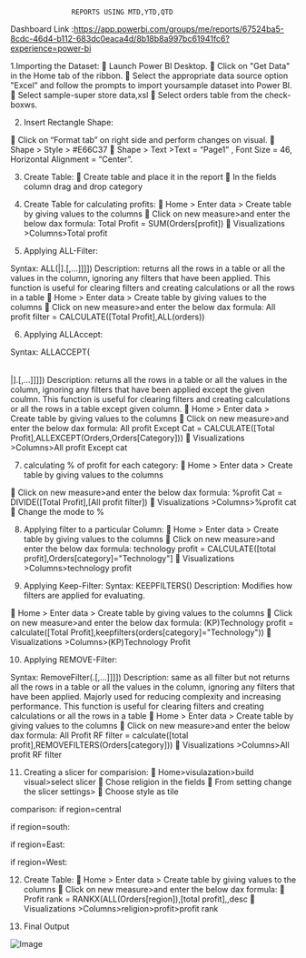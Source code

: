                    REPORTS USING MTD,YTD,QTD



Dashboard Link :https://app.powerbi.com/groups/me/reports/67524ba5-8cdc-46d4-b112-683dc0eaca4d/8b18b8a997bc61941fc6?experience=power-bi


1.Importing the Dataset:
	Launch Power BI Desktop.
	Click on "Get Data" in the Home tab of the ribbon.
	Select the appropriate data source option "Excel” and follow the prompts to import yoursample dataset into Power BI.
	Select sample-super store data,xsl
	Select orders table from the check-boxws.

2.	Insert Rectangle Shape:



	Click on “Format tab” on right side and perform changes on visual.
	Shape > Style > #E66C37
	Shape > Text >Text = “Page1” , Font Size = 46, Horizontal Alignment = “Center”.
 


3.	Create Table:
	Create table and place it in the report
	In the fields column drag and drop category

4.	Create Table for calculating profits:
	Home > Enter data > Create table by giving values to the columns
	Click on new measure>and enter the below dax formula:
Total Profit = SUM(Orders[profit])
	Visualizations >Columns>Total profit


5.	Applying ALL-Filter:

Syntax: ALL(<table>|<column>].<column>[,…]]]])
Description: returns all the rows in a table or all the values in the column, ignoring any filters that have been applied. This function is useful for clearing filters and creating calculations or all the rows in a table
	Home > Enter data > Create table by giving values to the columns
	Click on new measure>and enter the below dax formula:
All profit filter = CALCULATE([Total Profit],ALL(orders))
 


6.	Applying ALLAccept:

Syntax: ALLACCEPT(<table>|<column>].<column>[,…]]]])
Description: returns all the rows in a table or all the values in the column, ignoring any filters that have been applied except the given coulmn. This function is useful for clearing filters and creating calculations or all the rows in a table except given column.
	Home > Enter data > Create table by giving values to the columns
	Click on new measure>and enter the below dax formula:
All profit Except Cat = CALCULATE([Total Profit],ALLEXCEPT(Orders,Orders[Category]))
	Visualizations >Columns>All profit Except cat



7.	calculating % of profit for each category:
	Home > Enter data > Create table by giving values to the columns

	Click on new measure>and enter the below dax formula:
%profit Cat = DIVIDE([Total Profit],[All profit filter])
	Visualizations >Columns>%profit cat
	Change the mode to %


8.	Applying filter to a particular Column:
	Home > Enter data > Create table by giving values to the columns
	Click on new measure>and enter the below dax formula:
technology profit = CALCULATE([total profit],Orders[category]="Technology"]
	Visualizations >Columns>technology profit
 


9.	Applying Keep-Filter:
Syntax: KEEPFILTERS(<Expression>)
Description: Modifies how filters are applied for evaluating.

	Home > Enter data > Create table by giving values to the columns
	Click on new measure>and enter the below dax formula:
(KP)Technology profit = calculate([Total Profit],keepfilters(orders[category]="Technology"))
	Visualizations >Columns>(KP)Technology Profit

10.	Applying REMOVE-Filter:

Syntax: RemoveFilter(.<column>[,…]]]])
Description: same as all filter but not returns all the rows in a table or all the values in the column, ignoring any filters that have been applied. Majorly used for reducing complexity and increasing performance. This function is useful for clearing filters and creating calculations or all the rows in a table
	Home > Enter data > Create table by giving values to the columns
	Click on new measure>and enter the below dax formula:
All Profit RF filter = calculate([total profit],REMOVEFILTERS(Orders[category]))
	Visualizations >Columns>All profit RF filter
 


11.	Creating a slicer for comparision:
	Home>visulazation>build visual>select slicer
	Chose religion in the fields
	From setting change the slicer settings>
	Choose style as tile



comparison:
if region=central


if region=south:
 

if region=East:


if region=West:

12.	Create Table:
	Home > Enter data > Create table by giving values to the columns
	Click on new measure>and enter the below dax formula:
	Profit rank = RANKX(ALL(Orders[region]),[total profit],,desc
	Visualizations >Columns>religion>profit>profit rank

 
13. Final Output

![Image](https://github.com/user-attachments/assets/b723cd3c-ddf0-46c7-9246-e9b32b90e33f)
